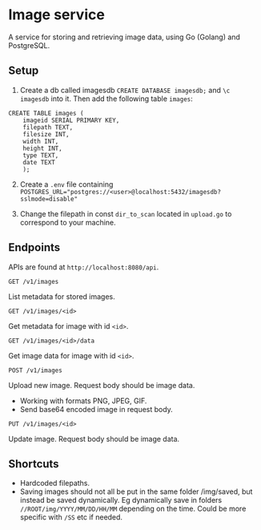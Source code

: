 # Image service
A service for storing and retrieving image data, using Go (Golang) and PostgreSQL.

## Setup 
1) Create a db called imagesdb `CREATE DATABASE imagesdb;` and `\c imagesdb` into it. Then add the following table `images`:
```
CREATE TABLE images (
    imageid SERIAL PRIMARY KEY,
    filepath TEXT,
    filesize INT,
    width INT,
    height INT,
    type TEXT,
    date TEXT
    );
```

2) Create a `.env` file containing `POSTGRES_URL="postgres://<user>@localhost:5432/imagesdb?sslmode=disable"` 

3) Change the filepath in const `dir_to_scan` located in `upload.go` to correspond to your machine.


## Endpoints
APIs are found at `http://localhost:8080/api`. 

`GET /v1/images`

List metadata for stored images.

`GET /v1/images/<id>`

Get metadata for image with id `<id>`.

`GET /v1/images/<id>/data`

Get image data for image with id `<id>`.

`POST /v1/images`

Upload new image. Request body should be image data.
* Working with formats PNG, JPEG, GIF.
* Send base64 encoded image in request body.  

`PUT /v1/images/<id>`

Update image. Request body should be image data.

## Shortcuts
* Hardcoded filepaths. 
* Saving images should not all be put in the same folder /img/saved, but instead be saved dynamically.
Eg dynamically save in folders `//ROOT/img/YYYY/MM/DD/HH/MM` depending on the time. Could be more specific with `/SS` etc if needed.